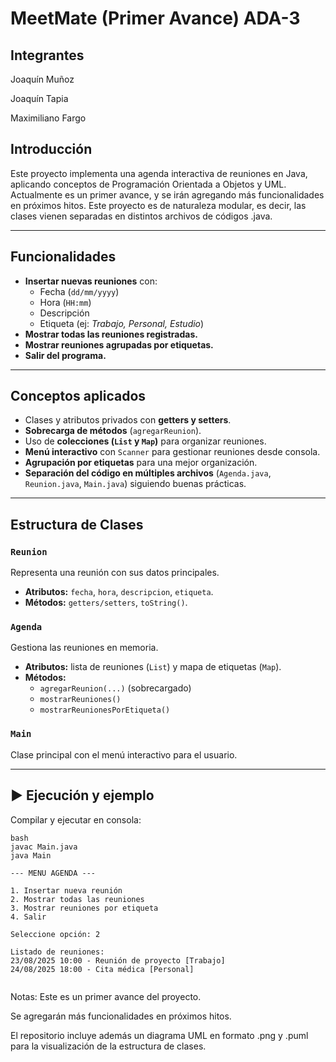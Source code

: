 # MeetMate (Primer Avance) ADA-3

## Integrantes

Joaquín Muñoz

Joaquín Tapia

Maximiliano Fargo

## Introducción

Este proyecto implementa una agenda interactiva de reuniones en Java, aplicando conceptos de Programación Orientada a Objetos y UML.  
Actualmente es un primer avance, y se irán agregando más funcionalidades en próximos hitos.
Este proyecto es de naturaleza modular, es decir, las clases vienen separadas en distintos archivos de códigos .java.

---

## Funcionalidades

- **Insertar nuevas reuniones** con:
  - Fecha (`dd/mm/yyyy`)
  - Hora (`HH:mm`)
  - Descripción
  - Etiqueta (ej: *Trabajo, Personal, Estudio*)
- **Mostrar todas las reuniones registradas.**
- **Mostrar reuniones agrupadas por etiquetas.**
- **Salir del programa.**

---

## Conceptos aplicados

- Clases y atributos privados con **getters y setters**.  
- **Sobrecarga de métodos** (`agregarReunion`).  
- Uso de **colecciones (`List` y `Map`)** para organizar reuniones.  
- **Menú interactivo** con `Scanner` para gestionar reuniones desde consola.  
- **Agrupación por etiquetas** para una mejor organización.  
- **Separación del código en múltiples archivos** (`Agenda.java`, `Reunion.java`, `Main.java`) siguiendo buenas prácticas.  

---

## Estructura de Clases

### `Reunion`
Representa una reunión con sus datos principales.  
- **Atributos:** `fecha`, `hora`, `descripcion`, `etiqueta`.  
- **Métodos:** `getters/setters`, `toString()`.

### `Agenda`
Gestiona las reuniones en memoria.  
- **Atributos:** lista de reuniones (`List`) y mapa de etiquetas (`Map`).  
- **Métodos:**  
  - `agregarReunion(...)` (sobrecargado)  
  - `mostrarReuniones()`  
  - `mostrarReunionesPorEtiqueta()`

### `Main`
Clase principal con el menú interactivo para el usuario.  

---

## ▶ Ejecución y ejemplo

Compilar y ejecutar en consola:

```
bash
javac Main.java
java Main

--- MENU AGENDA ---

1. Insertar nueva reunión
2. Mostrar todas las reuniones
3. Mostrar reuniones por etiqueta
4. Salir

Seleccione opción: 2

Listado de reuniones:
23/08/2025 10:00 - Reunión de proyecto [Trabajo]
24/08/2025 18:00 - Cita médica [Personal]


```

Notas:
Este es un primer avance del proyecto.

Se agregarán más funcionalidades en próximos hitos.

El repositorio incluye además un diagrama UML en formato .png y .puml para la visualización de la estructura de clases.
